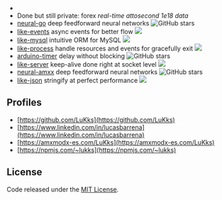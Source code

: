 - 
- Done but still private: forex _real-time attosecond 1e18 data_
- [neural-go](https://github.com/LuKks/neural-go) deep feedforward neural networks ![GitHub stars](https://img.shields.io/github/stars/LuKks/neural-go?style=plastic)
- [like-events](https://github.com/LuKks/like-events) async events for better flow ![](https://img.shields.io/npm/dt/like-events.svg?style=plastic)
- [like-mysql](https://github.com/LuKks/like-mysql) intuitive ORM for MySQL ![](https://img.shields.io/npm/dt/like-mysql.svg?style=plastic)
- [like-process](https://github.com/LuKks/like-process) handle resources and events for gracefully exit ![](https://img.shields.io/npm/dt/like-process.svg?style=plastic)
- [arduino-timer](https://github.com/LuKks/arduino-timer) delay without blocking ![GitHub stars](https://img.shields.io/github/stars/lukks/arduino-timer?style=plastic)
- [like-server](https://github.com/LuKks/like-server) keep-alive done right at socket level ![](https://img.shields.io/npm/dt/like-server.svg?style=plastic)
- [neural-amxx](https://github.com/LuKks/neural-amxx) deep feedforward neural networks ![GitHub stars](https://img.shields.io/github/stars/lukks/neural-amxx?style=plastic)
- [like-json](https://github.com/LuKks/like-json) stringify at perfect performance ![](https://img.shields.io/npm/dt/like-json.svg?style=plastic)

## Profiles
- [https://github.com/LuKks](https://github.com/LuKks)
- [https://www.linkedin.com/in/lucasbarrena](https://www.linkedin.com/in/lucasbarrena)
- [https://amxmodx-es.com/LuKks](https://amxmodx-es.com/LuKks)
- [https://npmjs.com/~lukks](https://npmjs.com/~lukks)

## License
Code released under the [MIT License](https://github.com/LuKks/page/blob/master/LICENSE).
